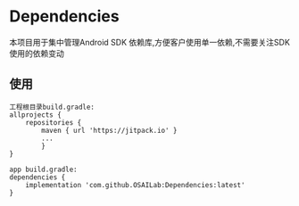 # Dependencies
本项目用于集中管理Android SDK 依赖库,方便客户使用单一依赖,不需要关注SDK使用的依赖变动  
  
使用
---------

```
工程根目录build.gradle:
allprojects {
    repositories {
        maven { url 'https://jitpack.io' }
        ...
        }
}

app build.gradle:
dependencies {
    implementation 'com.github.OSAILab:Dependencies:latest'
}
```
